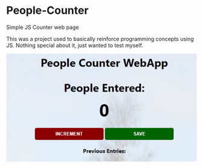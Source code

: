 # People-Counter
Simple JS Counter web page

This was a project used to basically reinforce programming concepts using JS. 
Nothing special about it, just wanted to test myself. 

![alt text](https://github.com/mbasacokile7/People-Counter/blob/master/People-Counter-UI.PNG)

